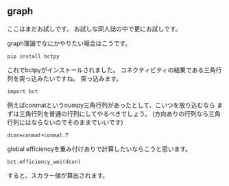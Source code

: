 
## graph
ここはまだお試しです。
お試しな同人誌の中で更にお試しです。

graph理論でなにかやりたい場合はこうです。

```{frame=single}
pip install bctpy
```
これでbctpyがインストールされました。
コネクティビティの結果である三角行列を突っ込みたいですね。
突っ込みます。

```{frame=single}
import bct
```

例えばconmatというnumpy三角行列があったとして、こいつを放り込むなら
まずは三角行列を普通の行列にしてやるべきでしょう。
(方向ありの行列なら三角行列にはならないのでそのままでいいです)
```{frmae=single}
dcon=conmat+conmat.T
```

global efficiencyを重み付けありで計算したいならこうと思います。
```{frmae=single}
bct.efficiency_wei(dcon)
```
すると、スカラー値が算出されます。

